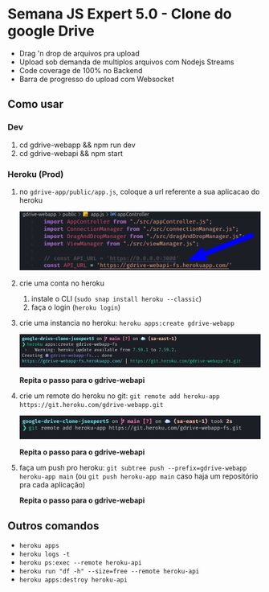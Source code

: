 # Semana JS Expert 5.0 - Clone do google Drive

- Drag 'n drop de arquivos pra upload
- Upload sob demanda de multiplos arquivos com Nodejs Streams
- Code coverage de 100% no Backend
- Barra de progresso do upload com Websocket

## Como usar

### Dev

1. cd gdrive-webapp && npm run dev
1. cd gdrive-webapi && npm start

### Heroku (Prod)

1. no `gdrive-app/public/app.js`, coloque a url referente a sua aplicacao do heroku
   
   ![](./imgs/jsexpert-3.png)

1. crie uma conta no heroku
   1. instale o CLI (`sudo snap install heroku --classic`)
   1. faça o login (`heroku login`)
1. crie uma instancia no heroku: `heroku apps:create gdrive-webapp`
   
   ![](./imgs/jsexpert-1.png)

   **Repita o passo para o gdrive-webapi**

1. crie um remote do heroku no git: `git remote add heroku-app https://git.heroku.com/gdrive-webapp.git`
   
   ![](./imgs/jsexpert-2.png)
   
   **Repita o passo para o gdrive-webapi**
   
1. faça um push pro heroku: `git subtree push --prefix=gdrive-webapp heroku-app main` (ou `git push heroku-app main` caso haja um repositório pra cada aplicação)

   **Repita o passo para o gdrive-webapi**

## Outros comandos

- `heroku apps`
- `heroku logs -t`
- `heroku ps:exec --remote heroku-api`
- `heroku run "df -h" --size=free --remote heroku-api`
- `heroku apps:destroy heroku-api`